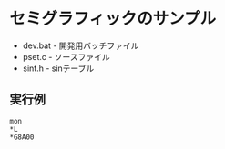 # セミグラフィックのサンプル
- dev.bat - 開発用バッチファイル
- pset.c - ソースファイル
- sint.h - sinテーブル

## 実行例
```
mon
*L
*G8A00
```
